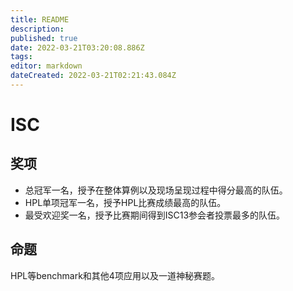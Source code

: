 ```yaml
---
title: README
description: 
published: true
date: 2022-03-21T03:20:08.886Z
tags: 
editor: markdown
dateCreated: 2022-03-21T02:21:43.084Z
---
```


# ISC

## 奖项

- 总冠军一名，授予在整体算例以及现场呈现过程中得分最高的队伍。
- HPL单项冠军一名，授予HPL比赛成绩最高的队伍。
- 最受欢迎奖一名，授予比赛期间得到ISC13参会者投票最多的队伍。

## 命题

HPL等benchmark和其他4项应用以及一道神秘赛题。